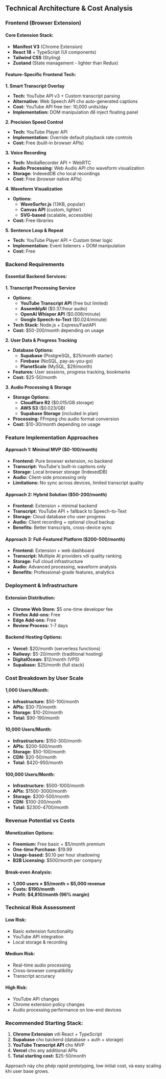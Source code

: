 ## Technical Architecture & Cost Analysis

### **Frontend (Browser Extension)**

#### **Core Extension Stack:**
- **Manifest V3** (Chrome Extension)
- **React 18** + TypeScript (UI components)
- **Tailwind CSS** (Styling)
- **Zustand** (State management - lighter than Redux)

#### **Feature-Specific Frontend Tech:**

**1. Smart Transcript Overlay**
- **Tech:** YouTube API v3 + Custom transcript parsing
- **Alternative:** Web Speech API cho auto-generated captions
- **Cost:** YouTube API free tier: 10,000 units/day
- **Implementation:** DOM manipulation để inject floating panel

**2. Precision Speed Control**
- **Tech:** YouTube Player API
- **Implementation:** Override default playback rate controls
- **Cost:** Free (built-in browser APIs)

**3. Voice Recording**
- **Tech:** MediaRecorder API + WebRTC
- **Audio Processing:** Web Audio API cho waveform visualization
- **Storage:** IndexedDB cho local recordings
- **Cost:** Free (browser native APIs)

**4. Waveform Visualization**
- **Options:**
  - **WaveSurfer.js** (13KB, popular)
  - **Canvas API** (custom, lighter)
  - **SVG-based** (scalable, accessible)
- **Cost:** Free libraries

**5. Sentence Loop & Repeat**
- **Tech:** YouTube Player API + Custom timer logic
- **Implementation:** Event listeners + DOM manipulation
- **Cost:** Free

### **Backend Requirements**

#### **Essential Backend Services:**

**1. Transcript Processing Service**
- **Options:**
  - **YouTube Transcript API** (free but limited)
  - **AssemblyAI** ($0.37/hour audio)
  - **OpenAI Whisper API** ($0.006/minute)
  - **Google Speech-to-Text** ($0.024/minute)
- **Tech Stack:** Node.js + Express/FastAPI
- **Cost:** $50-200/month depending on usage

**2. User Data & Progress Tracking**
- **Database Options:**
  - **Supabase** (PostgreSQL, $25/month starter)
  - **Firebase** (NoSQL, pay-as-you-go)
  - **PlanetScale** (MySQL, $29/month)
- **Features:** User sessions, progress tracking, bookmarks
- **Cost:** $25-50/month

**3. Audio Processing & Storage**
- **Storage Options:**
  - **Cloudflare R2** ($0.015/GB storage)
  - **AWS S3** ($0.023/GB)
  - **Supabase Storage** (included in plan)
- **Processing:** FFmpeg cho audio format conversion
- **Cost:** $10-30/month depending on usage

### **Feature Implementation Approaches**

#### **Approach 1: Minimal MVP ($0-100/month)**
- **Frontend:** Pure browser extension, no backend
- **Transcript:** YouTube's built-in captions only
- **Storage:** Local browser storage (IndexedDB)
- **Audio:** Client-side processing only
- **Limitations:** No sync across devices, limited transcript quality

#### **Approach 2: Hybrid Solution ($50-200/month)**
- **Frontend:** Extension + minimal backend
- **Transcript:** YouTube API + fallback to Speech-to-Text
- **Storage:** Cloud database cho user progress
- **Audio:** Client recording + optional cloud backup
- **Benefits:** Better transcripts, cross-device sync

#### **Approach 3: Full-Featured Platform ($200-500/month)**
- **Frontend:** Extension + web dashboard
- **Transcript:** Multiple AI providers với quality ranking
- **Storage:** Full cloud infrastructure
- **Audio:** Advanced processing, waveform analysis
- **Benefits:** Professional-grade features, analytics

### **Deployment & Infrastructure**

#### **Extension Distribution:**
- **Chrome Web Store:** $5 one-time developer fee
- **Firefox Add-ons:** Free
- **Edge Add-ons:** Free
- **Review Process:** 1-7 days

#### **Backend Hosting Options:**
- **Vercel:** $20/month (serverless functions)
- **Railway:** $5-20/month (traditional hosting)
- **DigitalOcean:** $12/month (VPS)
- **Supabase:** $25/month (full stack)

### **Cost Breakdown by User Scale**

#### **1,000 Users/Month:**
- **Infrastructure:** $50-100/month
- **APIs:** $30-70/month
- **Storage:** $10-20/month
- **Total:** $90-190/month

#### **10,000 Users/Month:**
- **Infrastructure:** $150-300/month
- **APIs:** $200-500/month
- **Storage:** $50-100/month
- **CDN:** $20-50/month
- **Total:** $420-950/month

#### **100,000 Users/Month:**
- **Infrastructure:** $500-1000/month
- **APIs:** $1500-3000/month
- **Storage:** $200-500/month
- **CDN:** $100-200/month
- **Total:** $2300-4700/month

### **Revenue Potential vs Costs**

#### **Monetization Options:**
- **Freemium:** Free basic + $5/month premium
- **One-time Purchase:** $19.99
- **Usage-based:** $0.10 per hour shadowing
- **B2B Licensing:** $500/month per company

#### **Break-even Analysis:**
- **1,000 users × $5/month = $5,000 revenue**
- **Costs: $190/month**
- **Profit: $4,810/month (96% margin)**

### **Technical Risk Assessment**

#### **Low Risk:**
- Basic extension functionality
- YouTube API integration
- Local storage & recording

#### **Medium Risk:**
- Real-time audio processing
- Cross-browser compatibility
- Transcript accuracy

#### **High Risk:**
- YouTube API changes
- Chrome extension policy changes
- Audio processing performance on low-end devices

### **Recommended Starting Stack:**
1. **Chrome Extension** với React + TypeScript
2. **Supabase** cho backend (database + auth + storage)
3. **YouTube Transcript API** cho MVP
4. **Vercel** cho any additional APIs
5. **Total starting cost:** $25-50/month

Approach này cho phép rapid prototyping, low initial cost, và easy scaling khi user base grows.